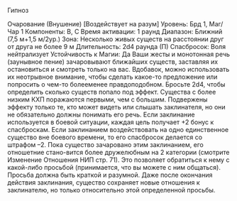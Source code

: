 
Гипноз

Очарование (Внушение) [Воздействует
на разум]
Уровень: Брд 1, Маг/Чар 1
Компоненты: В, С
Время активации: 1 раунд
Диапазон: Ближний (7,5 м+1,5 м/2ур.)
Зона: Несколько живых существ на
расстоянии друг от друга не более 9 м
Длительность: 2d4 раунда (П)
Спасбросок: Воля нейтрализует
Устойчивость к Магии: Да
Ваши жесты и монотонная речь (заунывное пение) зачаровывают ближайших существ, заставляя их остановиться и смотреть только на вас. Вдобавок,
можно использовать их неотрывное
внимание, чтобы сделать какое-то предложение или попросить о чем-то болееменее правдоподобном. Бросьте 2d4,
чтобы определить сколько существ попало под эффект. Существа с более низким КХП поражаются первыми, чем с
большим. Подвержены эффекту только
те, кто может видеть или слышать заклинателя, но они не обязательно должны понимать его речь.
Если заклинание используется в боевой ситуации, каждая цель получает +2
бонус к спасброскам. Если заклинанием
воздействовать на одно единственное
существо вне боевого времени, то его
спасбросок делается со штрафом –2.
Пока существо зачаровано этим заклинанием, его отношетние стано-вится более дружелюбным на 2 категории
(смотрите Изменение Отношения НИП
стр. 71). Это позволяет обратиться к
нему с какой-либо просьбой (принимается, что вы можете с ним общаться).
Просьба должна быть краткой и разумной. Даже после окончания действия
заклинания, существо сохраняет новые
отношения к заклинателю, но только относительно этой определенной
просьбы.